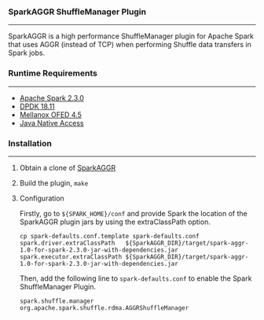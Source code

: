 ### SparkAGGR ShuffleManager Plugin
---

SparkAGGR is a high performance ShuffleManager plugin for Apache Spark that uses AGGR (instead of TCP) when performing Shuffle data transfers in Spark jobs.

### Runtime Requirements

---

* [Apache Spark 2.3.0](https://archive.apache.org/dist/spark/spark-2.3.0/spark-2.3.0-bin-hadoop2.7.tgz)
* [DPDK 18.11](http://fast.dpdk.org/rel/dpdk-18.11.tar.xz)
* [Mellanox OFED 4.5](https://www.mellanox.com/products/infiniband-drivers/linux/mlnx_ofed)
* [Java Native Access](https://mvnrepository.com/artifact/net.java.dev.jna/jna)

### Installation 

---

1. Obtain a clone of [SparkAGGR](https://github.com/yongchaoHe/kv-aggr)

2. Build the plugin, `make`

3. Configuration

   Firstly, go to `${SPARK_HOME}/conf` and provide Spark the location of the SparkAGGR plugin jars by using the extraClassPath option. 

   ```shell
   cp spark-defaults.conf.template spark-defaults.conf
   spark.driver.extraClassPath   ${SparkAGGR_DIR}/target/spark-aggr-1.0-for-spark-2.3.0-jar-with-dependencies.jar
   spark.executor.extraClassPath ${SparkAGGR_DIR}/target/spark-aggr-1.0-for-spark-2.3.0-jar-with-dependencies.jar
   ```

   Then, add the following line to `spark-defaults.conf` to enable the Spark ShuffleManager Plugin.

   ```shell
   spark.shuffle.manager         org.apache.spark.shuffle.rdma.AGGRShuffleManager
   ```

   

